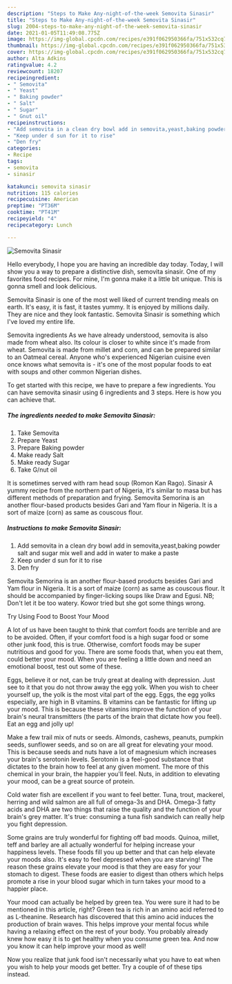 ```yaml
---
description: "Steps to Make Any-night-of-the-week Semovita Sinasir"
title: "Steps to Make Any-night-of-the-week Semovita Sinasir"
slug: 2004-steps-to-make-any-night-of-the-week-semovita-sinasir
date: 2021-01-05T11:49:08.775Z
image: https://img-global.cpcdn.com/recipes/e391f062950366fa/751x532cq70/semovita-sinasir-recipe-main-photo.jpg
thumbnail: https://img-global.cpcdn.com/recipes/e391f062950366fa/751x532cq70/semovita-sinasir-recipe-main-photo.jpg
cover: https://img-global.cpcdn.com/recipes/e391f062950366fa/751x532cq70/semovita-sinasir-recipe-main-photo.jpg
author: Alta Adkins
ratingvalue: 4.2
reviewcount: 18207
recipeingredient:
- " Semovita"
- " Yeast"
- " Baking powder"
- " Salt"
- " Sugar"
- " Gnut oil"
recipeinstructions:
- "Add semovita in a clean dry bowl add in semovita,yeast,baking powder salt and sugar mix well and add in water to make a paste"
- "Keep under d sun for it to rise"
- "Den fry"
categories:
- Recipe
tags:
- semovita
- sinasir

katakunci: semovita sinasir 
nutrition: 115 calories
recipecuisine: American
preptime: "PT36M"
cooktime: "PT41M"
recipeyield: "4"
recipecategory: Lunch

---
```



![Semovita Sinasir](https://img-global.cpcdn.com/recipes/e391f062950366fa/751x532cq70/semovita-sinasir-recipe-main-photo.jpg)

Hello everybody, I hope you are having an incredible day today. Today, I will show you a way to prepare a distinctive dish, semovita sinasir. One of my favorites food recipes. For mine, I'm gonna make it a little bit unique. This is gonna smell and look delicious.

Semovita Sinasir is one of the most well liked of current trending meals on earth. It's easy, it is fast, it tastes yummy. It is enjoyed by millions daily. They are nice and they look fantastic. Semovita Sinasir is something which I've loved my entire life.

Semovita ingredients As we have already understood, semovita is also made from wheat also. Its colour is closer to white since it&#39;s made from wheat. Semovita is made from millet and corn, and can be prepared similar to an Oatmeal cereal. Anyone who&#39;s experienced Nigerian cuisine even once knows what semovita is - it&#39;s one of the most popular foods to eat with soups and other common Nigerian dishes.


To get started with this recipe, we have to prepare a few ingredients. You can have semovita sinasir using 6 ingredients and 3 steps. Here is how you can achieve that.

<!--inarticleads1-->

##### The ingredients needed to make Semovita Sinasir:

1. Take  Semovita
1. Prepare  Yeast
1. Prepare  Baking powder
1. Make ready  Salt
1. Make ready  Sugar
1. Take  G/nut oil


It is sometimes served with ram head soup (Romon Kan Rago). Sinasir A yummy recipe from the northern part of Nigeria, it&#39;s similar to masa but has different methods of preparation and frying. Semovita Semorina is an another flour-based products besides Gari and Yam flour in Nigeria. It is a sort of maize (corn) as same as couscous flour. 

<!--inarticleads2-->

##### Instructions to make Semovita Sinasir:

1. Add semovita in a clean dry bowl add in semovita,yeast,baking powder salt and sugar mix well and add in water to make a paste
1. Keep under d sun for it to rise
1. Den fry


Semovita Semorina is an another flour-based products besides Gari and Yam flour in Nigeria. It is a sort of maize (corn) as same as couscous flour. It should be accompanied by finger-licking soups like Draw and Egusi. NB; Don&#39;t let it be too watery. Kowor tried but she got some things wrong. 

Try Using Food to Boost Your Mood


A lot of us have been taught to think that comfort foods are terrible and are to be avoided. Often, if your comfort food is a high sugar food or some other junk food, this is true. Otherwise, comfort foods may be super nutritious and good for you. There are some foods that, when you eat them, could better your mood. When you are feeling a little down and need an emotional boost, test out some of these.

Eggs, believe it or not, can be truly great at dealing with depression. Just see to it that you do not throw away the egg yolk. When you wish to cheer yourself up, the yolk is the most vital part of the egg. Eggs, the egg yolks especially, are high in B vitamins. B vitamins can be fantastic for lifting up your mood. This is because these vitamins improve the function of your brain's neural transmitters (the parts of the brain that dictate how you feel). Eat an egg and jolly up!

Make a few trail mix of nuts or seeds. Almonds, cashews, peanuts, pumpkin seeds, sunflower seeds, and so on are all great for elevating your mood. This is because seeds and nuts have a lot of magnesium which increases your brain's serotonin levels. Serotonin is a feel-good substance that dictates to the brain how to feel at any given moment. The more of this chemical in your brain, the happier you'll feel. Nuts, in addition to elevating your mood, can be a great source of protein.

Cold water fish are excellent if you want to feel better. Tuna, trout, mackerel, herring and wild salmon are all full of omega-3s and DHA. Omega-3 fatty acids and DHA are two things that raise the quality and the function of your brain's grey matter. It's true: consuming a tuna fish sandwich can really help you fight depression. 

Some grains are truly wonderful for fighting off bad moods. Quinoa, millet, teff and barley are all actually wonderful for helping increase your happiness levels. These foods fill you up better and that can help elevate your moods also. It's easy to feel depressed when you are starving! The reason these grains elevate your mood is that they are easy for your stomach to digest. These foods are easier to digest than others which helps promote a rise in your blood sugar which in turn takes your mood to a happier place.

Your mood can actually be helped by green tea. You were sure it had to be mentioned in this article, right? Green tea is rich in an amino acid referred to as L-theanine. Research has discovered that this amino acid induces the production of brain waves. This helps improve your mental focus while having a relaxing effect on the rest of your body. You probably already knew how easy it is to get healthy when you consume green tea. And now you know it can help improve your mood as well!

Now you realize that junk food isn't necessarily what you have to eat when you wish to help your moods get better. Try  a  couple of  of  these  tips  instead.

